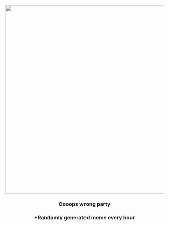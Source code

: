 <p align="center">
        <img src="https://i.redd.it/fh81c1n5hmu91.jpg" width="600" height="600">
        </p>
        <h3 align="center">Oooops wrong party</h3>
        <h3 align="center">*Randomly generated meme every hour</h3>
    